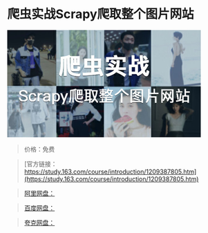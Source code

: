 # 爬虫实战Scrapy爬取整个图片网站

![img](../../../assets/study163/free/b09fb3f6de734ba0bc37fbc2cd6e6aa3.jpg)

> 价格：免费

> [官方链接：https://study.163.com/course/introduction/1209387805.htm](https://study.163.com/course/introduction/1209387805.htm)

> [阿里网盘：]()

> [百度网盘：]()

> [夸克网盘：]()
